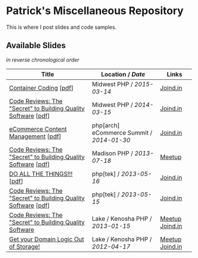 # Patrick's Miscellaneous Repository

This is where I post slides and code samples.

## Available Slides

_in reverse chronological order_

Title|Location / _Date_|Links
-----|-----------------|-----
[Container Coding](ContainerCoding-MidwestPHP.pptx) [[pdf](ContainerCoding-MidwestPHP.pdf)]|Midwest PHP / _2015-03-14_|[Joind.in](https://joind.in/talk/view/13087)
[Code Reviews: The "Secret" to Building Quality Software](CodeReviews-MidwestPHP.pptx) [[pdf](CodeReviews-MidwestPHP.pdf)]|Midwest PHP / _2014-03-15_|[Joind.in](https://joind.in/talk/view/10546)
[eCommerce Content Management](eCommerceCMS-WebSummit.pptx) [[pdf](eCommerceCMS-WebSummit.pdf)]|php[arch] eCommerce Summit / _2014-01-30_|[Joind.in](https://joind.in/talk/view/10313)
[Code Reviews: The "Secret" to Building Quality Software](CodeReviews-MadisonPHP.pptx) [[pdf](CodeReviews-MadisonPHP.pdf)]|Madison PHP / _2013-07-18_|[Meetup](http://www.meetup.com/madisonphp/events/125686792/)
[DO ALL THE THINGS!!!](DoAllTheThings-tek13.pptx) [[pdf](DoAllTheThings-tek13.pdf)]|php[tek] / _2013-05-16_|[Joind.in](https://joind.in/talk/view/8161)
[Code Reviews: The "Secret" to Building Quality Software](CodeReviews-tek13.pptx) [[pdf](CodeReviews-tek13.pdf)]|php[tek] / _2013-05-15_|[Joind.in](https://joind.in/talk/view/8160)
[Code Reviews: The "Secret" to Building Quality Software](CodeReviews-LKPUG.pptx)|Lake / Kenosha PHP / _2013-01-15_|[Meetup](http://www.meetup.com/Lake-Kenosha-PHP-Users-Group/events/97472012/) [Joind.in](https://joind.in/talk/view/8065)
[Get your Domain Logic Out of Storage!](DomainLogic-LKPUG.pptx)|Lake / Kenosha PHP / _2012-04-17_|[Meetup](http://www.meetup.com/Lake-Kenosha-PHP-Users-Group/events/58010282/) [Joind.in](https://joind.in/talk/view/6364)
